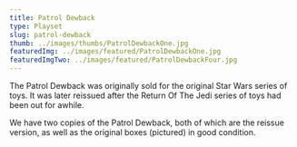 ```yaml
---
title: Patrol Dewback
type: Playset
slug: patrol-dewback
thumb: ../images/thumbs/PatrolDewbackOne.jpg
featuredImg: ../images/featured/PatrolDewbackOne.jpg
featuredImgTwo: ../images/featured/PatrolDewbackFour.jpg
---
```


The Patrol Dewback was originally sold for the original Star Wars series of toys. It was later reissued after the Return Of The Jedi series of toys had been out for awhile.

We have two copies of the Patrol Dewback, both of which are the reissue version, as well as the original boxes (pictured) in good condition.  